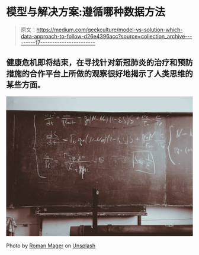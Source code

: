 # 模型与解决方案:遵循哪种数据方法

> 原文：<https://medium.com/geekculture/model-vs-solution-which-data-approach-to-follow-d26e4396acc?source=collection_archive---------17----------------------->

## 健康危机即将结束，在寻找针对新冠肺炎的治疗和预防措施的合作平台上所做的观察很好地揭示了人类思维的某些方面。

![](img/ad8cea5d67ceabb79db38339d128dd3e.png)

Photo by [Roman Mager](https://unsplash.com/@roman_lazygeek) on [Unsplash](https://unsplash.com/photos/5mZ_M06Fc9g)